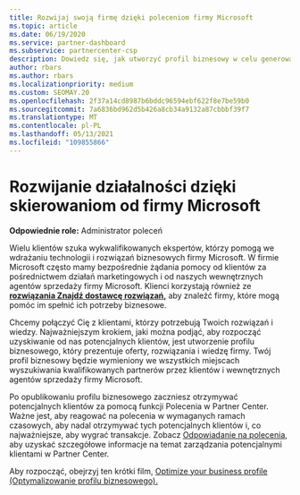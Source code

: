 ```yaml
---
title: Rozwijaj swoją firmę dzięki poleceniom firmy Microsoft
ms.topic: article
ms.date: 06/19/2020
ms.service: partner-dashboard
ms.subservice: partnercenter-csp
description: Dowiedz się, jak utworzyć profil biznesowy w celu generowania potencjalnych klientów za pomocą Partner Center poleceń, a następnie odpowiadać na te polecenia.
author: rbars
ms.author: rbars
ms.localizationpriority: medium
ms.custom: SEOMAY.20
ms.openlocfilehash: 2f37a14cd8987b6bddc96594ebf622f8e7be59b0
ms.sourcegitcommit: 7a6836bd962d5b426a8cb34a9132a87cbbbf39f7
ms.translationtype: MT
ms.contentlocale: pl-PL
ms.lasthandoff: 05/13/2021
ms.locfileid: "109855866"
---
```

# <a name="grow-your-business-with-referrals-from-microsoft"></a>Rozwijanie działalności dzięki skierowaniom od firmy Microsoft

**Odpowiednie role:** Administrator poleceń

Wielu klientów szuka wykwalifikowanych ekspertów, którzy pomogą we wdrażaniu technologii i rozwiązań biznesowych firmy Microsoft. W firmie Microsoft często mamy bezpośrednie żądania pomocy od klientów za pośrednictwem działań marketingowych i od naszych wewnętrznych agentów sprzedaży firmy Microsoft. Klienci korzystają również ze [ **rozwiązania Znajdź dostawcę rozwiązań,**](https://www.microsoft.com/solution-providers/search) aby znaleźć firmy, które mogą pomóc im spełnić ich potrzeby biznesowe. 

Chcemy połączyć Cię z klientami, którzy potrzebują Twoich rozwiązań i wiedzy. Najważniejszym krokiem, jaki można podjąć, aby rozpocząć uzyskiwanie od nas potencjalnych klientów, jest utworzenie profilu biznesowego, który prezentuje oferty, rozwiązania i wiedzę firmy. [](create-a-marketing-profile.md) Twój profil biznesowy będzie wymieniony we wszystkich miejscach wyszukiwania kwalifikowanych partnerów przez klientów i wewnętrznych agentów sprzedaży firmy Microsoft. 

 Po opublikowaniu profilu biznesowego zaczniesz otrzymywać potencjalnych klientów za pomocą funkcji Polecenia w Partner Center. Ważne jest, aby reagować na polecenia w wymaganych ramach czasowych, aby nadal otrzymywać tych potencjalnych klientów i, co najważniejsze, aby wygrać transakcje. Zobacz [Odpowiadanie na polecenia,](manage-leads.md) aby uzyskać szczegółowe informacje na temat zarządzania potencjalnymi klientami w Partner Center.  


Aby rozpocząć, obejrzyj ten krótki film, [Optimize your business profile (Optymalizowanie profilu biznesowego).](https://player.vimeo.com/video/252788046)
